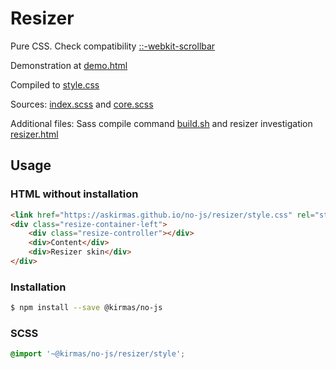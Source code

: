 # Resizer

Pure CSS. Check compatibility [::-webkit-scrollbar](https://developer.mozilla.org/en-US/docs/Web/CSS/::-webkit-scrollbar)

Demonstration at [demo.html](./demo.html)

Compiled to [style.css](./style.css) 

Sources: [index.scss](./index.scss) and [core.scss](./core.scss)

Additional files: Sass compile command [build.sh](./build.sh) and resizer investigation [resizer.html](./resizer.html)

## Usage
### HTML without installation
```html
<link href="https://askirmas.github.io/no-js/resizer/style.css" rel="stylesheet" type="text/css">
<div class="resize-container-left">
    <div class="resize-controller"></div>
    <div>Content</div>
    <div>Resizer skin</div>
</div>
```
### Installation
```bash
$ npm install --save @kirmas/no-js
```

### SCSS
```scss
@import '~@kirmas/no-js/resizer/style';
```
